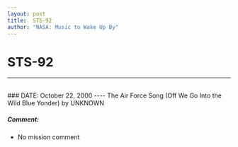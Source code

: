 ```yaml
---
layout: post
title:  STS-92
author: "NASA: Music to Wake Up By"
---
```


# STS-92
----
<br/>
### DATE: October 22, 2000
----
The Air Force Song  (Off We Go Into the Wild Blue Yonder) by UNKNOWN

##### Comment:
* No mission comment
